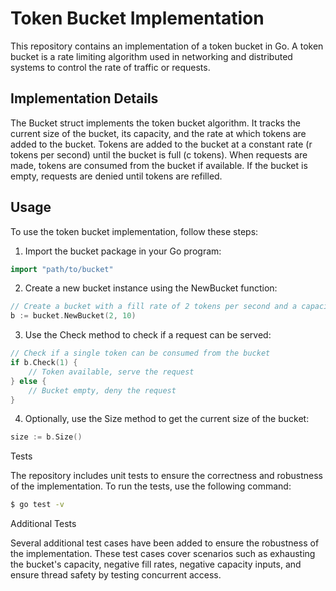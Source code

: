 # Token Bucket Implementation

This repository contains an implementation of a token bucket in Go. A token bucket is a rate limiting algorithm used in networking and distributed systems to control the rate of traffic or requests.

## Implementation Details

The Bucket struct implements the token bucket algorithm. It tracks the current size of the bucket, its capacity, and the rate at which tokens are added to the bucket. Tokens are added to the bucket at a constant rate (r tokens per second) until the bucket is full (c tokens). When requests are made, tokens are consumed from the bucket if available. If the bucket is empty, requests are denied until tokens are refilled.

## Usage

To use the token bucket implementation, follow these steps:

1. Import the bucket package in your Go program:

```go
import "path/to/bucket"
```

2. Create a new bucket instance using the NewBucket function:

```go
// Create a bucket with a fill rate of 2 tokens per second and a capacity of 10 tokens
b := bucket.NewBucket(2, 10)
```

3. Use the Check method to check if a request can be served:

```go
// Check if a single token can be consumed from the bucket
if b.Check(1) {
    // Token available, serve the request
} else {
    // Bucket empty, deny the request
}
```

4. Optionally, use the Size method to get the current size of the bucket:

```go
size := b.Size()
```

Tests

The repository includes unit tests to ensure the correctness and robustness of the implementation. To run the tests, use the following command:

```bash
$ go test -v
```

Additional Tests

Several additional test cases have been added to ensure the robustness of the implementation. These test cases cover scenarios such as exhausting the bucket's capacity, negative fill rates, negative capacity inputs, and ensure thread safety by testing concurrent access.

